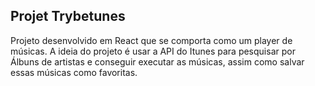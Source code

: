 ## Projet Trybetunes

Projeto desenvolvido em React que se comporta como um player de músicas. A ideia do projeto é usar a API do Itunes para pesquisar por Álbuns de artistas e conseguir executar as músicas, assim como salvar essas músicas como favoritas.

